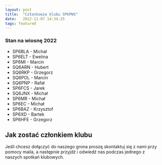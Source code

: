 ```yaml
---
layout: post
title:  "Członkowie klubu SP6PWS"
date:   2022-11-07 14:34:25
tags: featured
---
```


### Stan na wiosnę 2022

- SP6BLA - Michał
- SP6ELT - Ewelina
- SP6MI - Marcin
- SQ6ARN - Hubert
- SQ6RKP - Grzegorz
- SQ6POL - Marcin
- SQ6PNP - Rafał
- SP6FCS - Jarek
- SQ6JNX - Michał
- SP6MR - Michał
- SP6EC - Michał
- SP6BAZ - Krzysztof
- SP6XD - Bartek
- SP6HFE - Grzegorz


## Jak zostać członkiem klubu
Jeśli chcesz dołączyć do naszego grona proszę skontaktuj się z nami przy pomocy maila, a następnie przyjdź i odwiedź nas podczas jednego z naszych spotkań klubowych.
